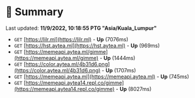 # 📖 Summary
Last updated: **11/9/2022, 10:18:55 PTG "Asia/Kuala_Lumpur"**

- `GET` [https://lilr.ml](https://lilr.ml) - **Up** (7076ms)
- `GET` [https://hst.aytea.ml](https://hst.aytea.ml) - **Up** (969ms)
- `GET` [https://memeapi.aytea.ml/gimme](https://memeapi.aytea.ml/gimme) - **Up** (1444ms)
- `GET` [https://color.aytea.ml/4b31d6.png](https://color.aytea.ml/4b31d6.png) - **Up** (1707ms)
- `GET` [https://memeapi.aytea.ml](https://memeapi.aytea.ml) - **Up** (745ms)
- `GET` [https://memeapi.aytea14.repl.co/gimme](https://memeapi.aytea14.repl.co/gimme) - **Up** (8027ms)
